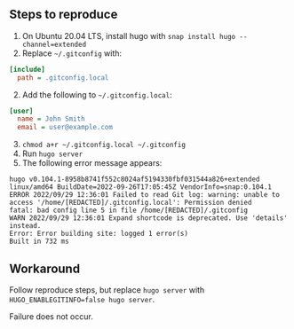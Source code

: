 ## Steps to reproduce

1. On Ubuntu 20.04 LTS, install hugo with `snap install hugo --channel=extended`
1. Replace `~/.gitconfig` with:
  ```ini
  [include]
  	path = .gitconfig.local
  ```
2. Add the following to `~/.gitconfig.local`:
  ```ini
  [user]
  	name = John Smith
  	email = user@example.com
  ```
3. `chmod a+r ~/.gitconfig.local ~/.gitconfig`
3. Run `hugo server`
4. The following error message appears:
  ```
  hugo v0.104.1-8958b8741f552c8024af5194330fbf031544a826+extended linux/amd64 BuildDate=2022-09-26T17:05:45Z VendorInfo=snap:0.104.1
  ERROR 2022/09/29 12:36:01 Failed to read Git log: warning: unable to access '/home/[REDACTED]/.gitconfig.local': Permission denied
  fatal: bad config line 5 in file /home/[REDACTED]/.gitconfig
  WARN 2022/09/29 12:36:01 Expand shortcode is deprecated. Use 'details' instead.
  Error: Error building site: logged 1 error(s)
  Built in 732 ms
  ```
  
  ## Workaround
  
  Follow reproduce steps, but replace `hugo server` with `HUGO_ENABLEGITINFO=false hugo server`.
  
  Failure does not occur.
  

